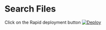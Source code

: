 # Search Files

Click on the Rapid deployment button [![Deploy](https://www.herokucdn.com/deploy/button.svg)](https://www.heroku.com/deploy/?template=https://github.com/celandines/serchf)
